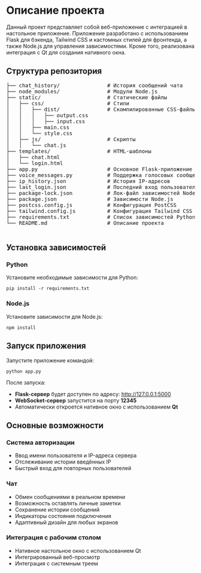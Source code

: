<!DOCTYPE html>
<html lang="ru">
<head>
  <meta charset="UTF-8">
  <meta name="viewport" content="width=device-width, initial-scale=1.0">
  
</head>
<body>
  <h1>Описание проекта</h1>
  <p>
    Данный проект представляет собой веб-приложение с интеграцией в настольное приложение. Приложение разработано с использованием Flask для бэкенда, Tailwind CSS и кастомных стилей для фронтенда, а также Node.js для управления зависимостями. Кроме того, реализована интеграция с Qt для создания нативного окна.
  </p>

  <div class="divider"></div>

  <h2>Структура репозитория</h2>
  <pre>
├── chat_history/               # История сообщений чата
├── node_modules/               # Модули Node.js
├── static/                     # Статические файлы
│   ├── css/                    # Стили
│   │   ├── dist/               # Скомпилированные CSS-файлы
│   │   │   ├── output.css
│   │   │   ├── input.css
│   │   ├── main.css
│   │   └── style.css
│   ├── js/                     # Скрипты
│   │   └── chat.js
├── templates/                  # HTML-шаблоны
│   ├── chat.html
│   └── login.html
├── app.py                      # Основное Flask-приложение
├── voice_messages.py           # Поддержка голосовых сообщений
├── ip_history.json             # История IP-адресов
├── last_login.json             # Последний вход пользователя
├── package-lock.json           # Лок-файл зависимостей Node.js
├── package.json                # Зависимости Node.js
├── postcss.config.js           # Конфигурация PostCSS
├── tailwind.config.js          # Конфигурация Tailwind CSS
├── requirements.txt            # Список зависимостей Python
└── README.md                   # Описание проекта
  </pre>

  <div class="divider"></div>

  <h2>Установка зависимостей</h2>
  
  <h3>Python</h3>
  <p>Установите необходимые зависимости для Python:</p>
  <pre><code>pip install -r requirements.txt</code></pre>

  <h3>Node.js</h3>
  <p>Установите зависимости для Node.js:</p>
  <pre><code>npm install</code></pre>

  <div class="divider"></div>

  <h2>Запуск приложения</h2>
  <p>Запустите приложение командой:</p>
  <pre><code>python app.py</code></pre>
  <p>После запуска:</p>
  <ul>
    <li><strong>Flask-сервер</strong> будет доступен по адресу: <a href="http://127.0.0.1:5000" target="_blank">http://127.0.0.1:5000</a></li>
    <li><strong>WebSocket-сервер</strong> запустится на порту <strong>12345</strong></li>
    <li>Автоматически откроется нативное окно с использованием <strong>Qt</strong></li>
  </ul>

  <div class="divider"></div>

  <h2>Основные возможности</h2>

  <h3>Система авторизации</h3>
  <ul>
    <li>Ввод имени пользователя и IP-адреса сервера</li>
    <li>Отслеживание истории введённых IP</li>
    <li>Быстрый вход для повторных пользователей</li>
  </ul>

  <h3>Чат</h3>
  <ul>
    <li>Обмен сообщениями в реальном времени</li>
    <li>Возможность оставлять личные заметки</li>
    <li>Сохранение истории сообщений</li>
    <li>Индикаторы состояния подключения</li>
    <li>Адаптивный дизайн для любых экранов</li>
  </ul>

  <h3>Интеграция с рабочим столом</h3>
  <ul>
    <li>Нативное настольное окно с использованием Qt</li>
    <li>Интегрированный веб-просмотр</li>
    <li>Интеграция с системным треем</li>
  </ul>
</body>
</html>
